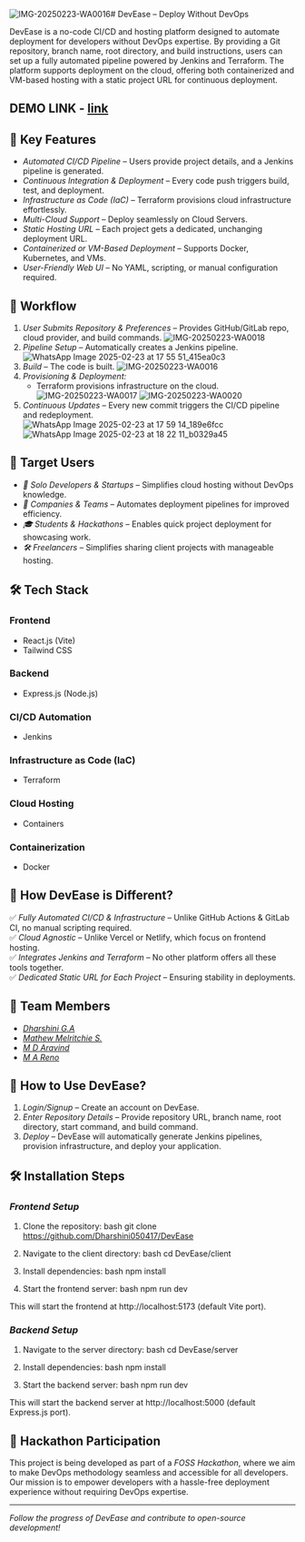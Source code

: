 ![IMG-20250223-WA0016](https://github.com/user-attachments/assets/9ab23a60-40d8-4ce8-9292-52ef48e59e4d)# DevEase – Deploy Without DevOps

DevEase is a no-code CI/CD and hosting platform designed to automate deployment for developers without DevOps expertise. By providing a Git repository, branch name, root directory, and build instructions, users can set up a fully automated pipeline powered by Jenkins and Terraform. The platform supports deployment on the cloud, offering both containerized and VM-based hosting with a static project URL for continuous deployment.

## DEMO LINK - [link](https://youtu.be/fzLkbwkgMPo?si=4z-24DzjQR53U_TT)

## 🚀 Key Features

- *Automated CI/CD Pipeline* – Users provide project details, and a Jenkins pipeline is generated.
- *Continuous Integration & Deployment* – Every code push triggers build, test, and deployment.
- *Infrastructure as Code (IaC)* – Terraform provisions cloud infrastructure effortlessly.
- *Multi-Cloud Support* – Deploy seamlessly on Cloud Servers.
- *Static Hosting URL* – Each project gets a dedicated, unchanging deployment URL.
- *Containerized or VM-Based Deployment* – Supports Docker, Kubernetes, and VMs.
- *User-Friendly Web UI* – No YAML, scripting, or manual configuration required.

## 📌 Workflow

1. *User Submits Repository & Preferences* – Provides GitHub/GitLab repo, cloud provider, and build commands.
![IMG-20250223-WA0018](https://github.com/user-attachments/assets/0a6cd211-d5d2-499d-a80b-14e9553960f4)
2. *Pipeline Setup* – Automatically creates a Jenkins pipeline.
![WhatsApp Image 2025-02-23 at 17 55 51_415ea0c3](https://github.com/user-attachments/assets/71787c86-42f9-43de-8017-333310e942c1)
3. *Build* – The code is built.
![IMG-20250223-WA0016](https://github.com/user-attachments/assets/89f26549-6b66-4d9b-ba33-32d2d978247f)
4. *Provisioning & Deployment:*
    - Terraform provisions infrastructure on the cloud.
![IMG-20250223-WA0017](https://github.com/user-attachments/assets/5d682985-f981-401c-8a86-12eb5bcd8278)
![IMG-20250223-WA0020](https://github.com/user-attachments/assets/c3dd3f07-7eec-42ea-80c5-f95803fd1172)
5. *Continuous Updates* – Every new commit triggers the CI/CD pipeline and redeployment.
![WhatsApp Image 2025-02-23 at 17 59 14_189e6fcc](https://github.com/user-attachments/assets/6b56edf3-6f7c-437e-9d77-a85a6f872c4d)
![WhatsApp Image 2025-02-23 at 18 22 11_b0329a45](https://github.com/user-attachments/assets/29454152-fe42-4ab9-9a4f-9383db0554c7)

## 🎯 Target Users

- *🚀 Solo Developers & Startups* – Simplifies cloud hosting without DevOps knowledge.
- *🏢 Companies & Teams* – Automates deployment pipelines for improved efficiency.
- *🎓 Students & Hackathons* – Enables quick project deployment for showcasing work.
- *🛠️ Freelancers* – Simplifies sharing client projects with manageable hosting.

## 🛠️ Tech Stack

### Frontend
- React.js (Vite)
- Tailwind CSS

### Backend
- Express.js (Node.js)

### CI/CD Automation
- Jenkins

### Infrastructure as Code (IaC)
- Terraform

### Cloud Hosting
- Containers

### Containerization
- Docker

## 🔑 How DevEase is Different?

✅ *Fully Automated CI/CD & Infrastructure* – Unlike GitHub Actions & GitLab CI, no manual scripting required.  
✅ *Cloud Agnostic* – Unlike Vercel or Netlify, which focus on frontend hosting.  
✅ *Integrates Jenkins and Terraform* – No other platform offers all these tools together.  
✅ *Dedicated Static URL for Each Project* – Ensuring stability in deployments.

## 👥 Team Members

- [*Dharshini G.A*](https://github.com/Dharshini050417)
- [*Mathew Melritchie S.*](https://github.com/matthew010505)
- [*M D Aravind*](https://github.com/mdaravind123)
- [*M A Reno*](https://github.com/reno4705)

## 🎯 How to Use DevEase?

1. *Login/Signup* – Create an account on DevEase.
2. *Enter Repository Details* – Provide repository URL, branch name, root directory, start command, and build command.
3. *Deploy* – DevEase will automatically generate Jenkins pipelines, provision infrastructure, and deploy your application.

## 🛠 Installation Steps

### *Frontend Setup*

1. Clone the repository:
   bash
   git clone https://github.com/Dharshini050417/DevEase
   
2. Navigate to the client directory:
   bash
   cd DevEase/client
   
3. Install dependencies:
   bash
   npm install
   
4. Start the frontend server:
   bash
   npm run dev
   

This will start the frontend at http://localhost:5173 (default Vite port).

### *Backend Setup*

1. Navigate to the server directory:
   bash
   cd DevEase/server
   
2. Install dependencies:
   bash
   npm install
   
3. Start the backend server:
   bash
   npm run dev
   

This will start the backend server at http://localhost:5000 (default Express.js port).

## 📢 Hackathon Participation

This project is being developed as part of a *FOSS Hackathon*, where we aim to make DevOps methodology seamless and accessible for all developers. Our mission is to empower developers with a hassle-free deployment experience without requiring DevOps expertise.

---

*Follow the progress of DevEase and contribute to open-source development!*
